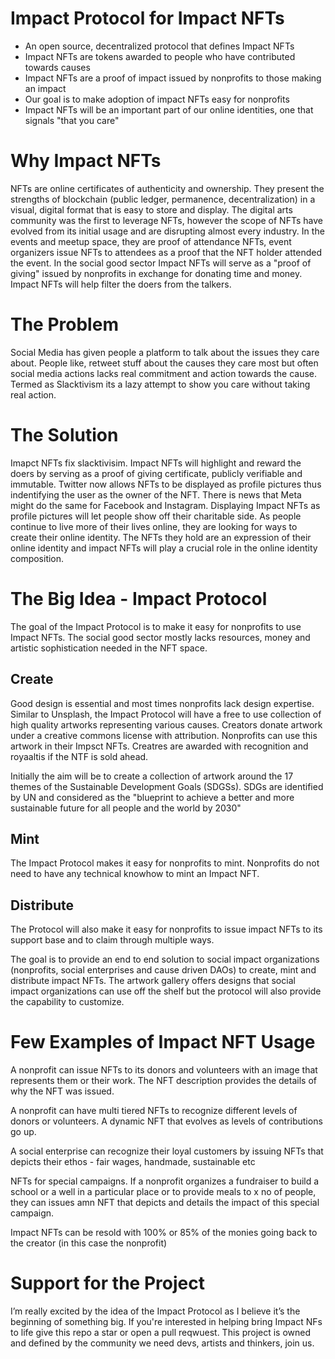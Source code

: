 # Impact Protocol for Impact NFTs

* An open source, decentralized protocol that defines Impact NFTs 
* Impact NFTs are tokens awarded to people who have contributed towards causes
* Impact NFTs are a proof of impact issued by nonprofits to those making an impact
* Our goal is to make adoption of impact NFTs easy for nonprofits
* Impact NFTs will be an important part of our online identities, one that signals "that you care"

# Why Impact NFTs

NFTs are online certificates of authenticity and ownership. They present the strengths of blockchain (public ledger, permanence, decentralization) in a visual, digital format that is easy to store and display. The digital arts community was the first to leverage NFTs, however the scope of NFTs have evolved from its initial usage and are disrupting almost every industry. In the events and meetup space, they are proof of attendance NFTs, event organizers issue NFTs to attendees as a proof that the NFT holder attended the event. In the social good sector Impact NFTs will serve as a "proof of giving" issued by nonprofits in exchange for donating time and money. Impact NFTs will help filter the doers from the talkers. 

# The Problem 
Social Media has given people a platform to talk about the issues they care about. People like, retweet stuff about the causes they care most but often social media actions lacks real commitment and action towards the cause. Termed as Slacktivism its a lazy attempt to show you care without taking real action.

# The Solution
Imapct NFTs fix slacktivisim. Impact NFTs will highlight and reward the doers by serving as a proof of giving certificate, publicly verifiable and immutable. Twitter now allows NFTs to be displayed as profile pictures thus indentifying the user as the owner of the NFT. There is news that Meta might do the same for Facebook and Instagram. Displaying Impact NFTs as profile pictures will let people show off their charitable side. As people continue to live more of their lives online, they are looking for ways to create their online identity. The NFTs they hold are an expression of their online identity and impact NFTs will play a crucial role in the online identity composition. 

# The Big Idea - Impact Protocol

The goal of the Impact Protocol is to make it easy for nonprofits to use Impact NFTs. The social good sector mostly lacks resources, money and artistic sophistication needed in the NFT space. 

## Create 
Good design is essential and most times nonprofits lack design expertise. Similar to Unsplash, the Impact Protocol will have a free to use collection of high quality artworks representing various causes. Creators donate artwork under a creative commons license with attribution. Nonprofits can use this artwork in their Impsct NFTs. Creatres are awarded with recognition and royaaltis if the NTF is sold ahead.

Initially the aim will be to create a collection of artwork around the 17 themes of the Sustainable Development Goals (SDGSs). SDGs are identified by UN and considered as the "blueprint to achieve a better and more sustainable future for all people and the world by 2030"

## Mint
The Impact Protocol makes it easy for nonprofits to mint. Nonprofits do not need to have any technical knowhow to mint an Impact NFT. 

## Distribute
The Protocol will also make it easy for nonprofits to issue impact NFTs to its support base and to claim through multiple ways. 

The goal is to provide an end to end solution to social impact organizations (nonprofits, social enterprises and cause driven DAOs) to create, mint and distribute impact NFTs. The artwork gallery offers designs that social impact organizations can use off the shelf but the protocol will also provide the capability to customize. 

# Few Examples of Impact NFT Usage

A nonprofit can issue NFTs to its donors and volunteers with an image that represents them or their work. The NFT description provides the details of why the NFT was issued.

A nonprofit can have multi tiered NFTs to recognize different levels of donors or volunteers. A dynamic NFT that evolves as levels of contributions go up. 

A social enterprise can recognize their loyal customers by issuing NFTs that depicts their ethos - fair wages, handmade, sustainable etc

NFTs for special campaigns. If a nonprofit organizes a fundraiser to build a school or a well in a particular place or to provide meals to x no of people, they can issues amn NFT that depicts and details the impact of this special campaign.

Impact NFTs can be resold with 100% or 85% of the monies going back to the creator (in this case the nonprofit)

# Support for the Project

I’m really excited by the idea of the Impact Protocol as I believe it’s the beginning of something big. If you're interested in helping bring Impact NFs to life give this repo a star or open a pull reqwuest. This project is owned and defined by the community we need devs, artists and thinkers, join us.
